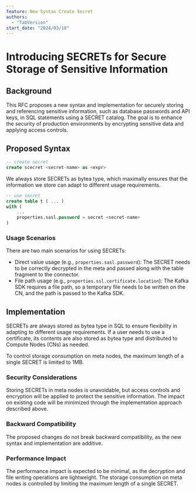 ```yaml
---
feature: New Syntax Create Secret
authors:
  - "TabVersion"
start_date: "2024/03/18"
---
```


# Introducing SECRETs for Secure Storage of Sensitive Information

## Background

This RFC proposes a new syntax and implementation for securely storing and referencing sensitive information,
such as database passwords and API keys, in SQL statements using a SECRET catalog. 
The goal is to enhance the security of production environments by encrypting sensitive data and applying access controls.

## Proposed Syntax

```sql
-- create secret
create scecret <secret-name> as <expr>
```

We always store SECRETs as bytea type, which maximally ensures that the information we store can adapt to different usage requirements.

```sql
-- use secret
create table t ( ... )
with (
    ...
    properties.sasl.password = secret <secret-name>
)
```

### Usage Scenarios

There are two main scenarios for using SECRETs:

* Direct value usage (e.g., `properties.sasl.password`): The SECRET needs to be correctly decrypted in the meta and passed along with the table fragment to the connector.
* File path usage (e.g., `properties.ssl.certificate.location`): The Kafka SDK requires a file path, so a temporary file needs to be written on the CN, and the path is passed to the Kafka SDK.

## Implementation

SECRETs are always stored as bytea type in SQL to ensure flexibility in adapting to different usage requirements.
If a user needs to use a certificate, its contents are also stored as bytea type and distributed to Compute Nodes (CNs) as needed.

To control storage consumption on meta nodes, the maximum length of a single SECRET is limited to 1MB.

### Security Considerations

Storing SECRETs in meta nodes is unavoidable, but access controls and encryption will be applied to protect the sensitive information.
The impact on existing code will be minimized through the implementation approach described above.

### Backward Compatibility

The proposed changes do not break backward compatibility, as the new syntax and implementation are additive.

### Performance Impact
The performance impact is expected to be minimal, as the decryption and file writing operations are lightweight.
The storage consumption on meta nodes is controlled by limiting the maximum length of a single SECRET.
